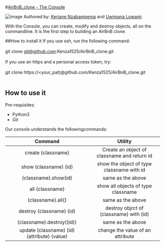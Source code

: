 #[AirBnB_clone - The Console](https://github.com/kenza1525/AirBnB_clone/)

![image](https://user-images.githubusercontent.com/106814898/203315571-6c12b4d1-07e8-4485-bfe1-92351ecfb530.png)
Authored by: [Keriane Nzabampema](https://github.com/kenza1525/) and [Uwimana Lowami](https://github.com/Sonlowami/).

With the Console, you can create, modify and destroy objects, all on the commandline.
It is the first step to building an AirBnB clone.

##How to install it
If you use ssh, run the following command:<br><br>
        git clone git@github.com:Kenza1525/AirBnB_clone.git
<br><br>
If you use an https and a personal access token, try: <br><br>
        git clone https://<your_pat\)@github.com/Kenza1525/AirBnB_clone.git
<br><br>
## How to use it
Pre-requisites:
 - Python3
 - Git

Our console understands the followingcommands:

|Command|Utility|
|:-------:|:-------:|
|create \(classname\)|Create an object of classname and return id|
|show \(classname\) \(id\)|show the object of type classname with id|
|\(classname\).show(id)|same as the above|
|all \(classname\)| show all objects of type classname|
|\(classname\).all()| same as the above|
|destroy \(classname\) \(id\)| destroy objrct of \(classname\) with \(id\)|
|\(classname\).destroy((id\))| same as the above|
|update \(classname\) \(id\) \(attribute\) \(value\)| change the value of an attribute|
